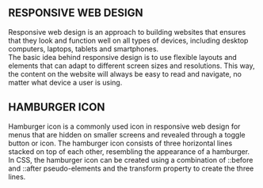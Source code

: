 ## RESPONSIVE WEB DESIGN
Responsive web design is an approach to building websites that ensures that they look and function well on all types of devices, including desktop computers, laptops, tablets and smartphones.
<br>
The basic idea behind responsive design is to use flexible layouts and elements that can adapt to different screen sizes and resolutions. This way, the content on the website will always be easy to read and navigate, no matter what device a user is using.<br>
<h2>HAMBURGER ICON</h2>
Hamburger icon is a commonly used icon in responsive web design for menus that are hidden on smaller screens and revealed through a toggle button or icon. The hamburger icon consists of three horizontal lines stacked on top of each other, resembling the appearance of a hamburger.
<br>
In CSS, the hamburger icon can be created using a combination of ::before and ::after pseudo-elements and the transform property to create the three lines.
